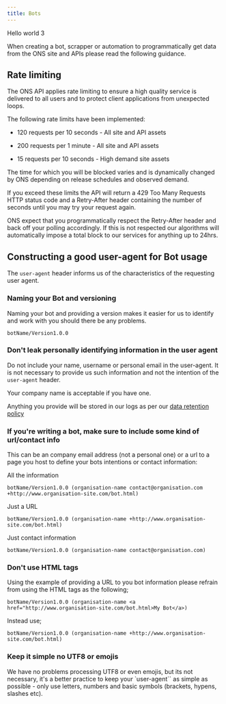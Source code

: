 ```yaml
---
title: Bots
---
```


Hello world 3

When creating a bot, scrapper or automation to programmatically get data from the ONS site and APIs please read the following guidance.

## Rate limiting

The ONS API applies rate limiting to ensure a high quality service is delivered to all users and to protect client applications from unexpected loops.

The following rate limits have been implemented:

* 120 requests per 10 seconds - All site and API assets

* 200 requests per 1 minute - All site and API assets

* 15 requests per 10 seconds - High demand site assets

The time for which you will be blocked varies and is dynamically changed by ONS depending on release schedules and observed demand.

If you exceed these limits the API will return a 429 Too Many Requests HTTP status code and a Retry-After header containing the number of seconds until you may try your request again.

ONS expect that you programmatically respect the Retry-After header and back off your polling accordingly. If this is not respected our algorithms will automatically impose a total block to our services for anything up to 24hrs.

## Constructing a good user-agent for Bot usage

The `user-agent` header informs us of the characteristics of the requesting user agent.

### Naming your Bot and versioning

Naming your bot and providing a version makes it easier for us to identify and work with you should there be any problems.

```shell
botName/Version1.0.0
```

### Don't leak personally identifying information in the user agent

Do not include your name, username or personal email in the user-agent. It is not necessary to provide us such information and not the intention of the `user-agent` header.

Your company name is acceptable if you have one.

Anything you provide will be stored in our logs as per our [data retention policy](https://www.ons.gov.uk/aboutus/transparencyandgovernance/dataprotection/dataprotectionpolicy)

### If you're writing a bot, make sure to include some kind of url/contact info

This can be an company email address (not a personal one) or a url to a page you host to define your bots intentions or contact information:

All the information

```shell
botName/Version1.0.0 (organisation-name contact@organisation.com +http://www.organisation-site.com/bot.html)
```

Just a URL

```shell
botName/Version1.0.0 (organisation-name +http://www.organisation-site.com/bot.html)
```

Just contact information

```shell
botName/Version1.0.0 (organisation-name contact@organisation.com)
```

### Don't use HTML tags

Using the example of providing a URL to you bot information please refrain from using the HTML tags as the following;

```shell
botName/Version1.0.0 (organisation-name <a href="http://www.organisation-site.com/bot.html>My Bot</a>)
```

Instead use;

```shell
botName/Version1.0.0 (organisation-name +http://www.organisation-site.com/bot.html)
```

### Keep it simple no UTF8 or emojis

We have no problems processing UTF8 or even emojis, but its not necessary, it's a better practice to keep your `user-agent`` as simple as possible - only use letters, numbers and basic symbols (brackets, hypens, slashes etc).
